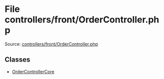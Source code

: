 File controllers/front/OrderController.php
=========

Source: [controllers/front/OrderController.php](https://github.com/PrestaShop/PrestaShop/blob/1.5.4.0/controllers/front/OrderController.php)


Classes
-------

* [OrderControllerCore](class.OrderControllerCore.md)

